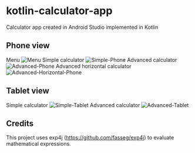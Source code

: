 # kotlin-calculator-app
Calculator app created in Android Studio implemented in Kotlin

## Phone view

Menu
![Menu](img/menu_preview.png)
Simple calculator
![Simple-Phone](img/phone_simple_preview.png)
Advanced calculator
![Advanced-Phone](img/phone_advanced_preview.png)
Advanced horizontal calculator
![Advanced-Horizontal-Phone](img/phone_horizontal_advanced_preview.png)

## Tablet view

Simple calculator
![Simple-Tablet](img/tablet_simple_preview.png)
Advanced calculator
![Advanced-Tablet](img/tablet_advanced_preview.png)

## Credits

This project uses exp4j (https://github.com/fasseg/exp4j) to evaluate mathematical expressions.